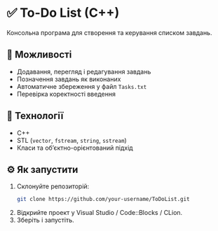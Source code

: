 # ✅ To-Do List (C++)

Консольна програма для створення та керування списком завдань.

## 🔹 Можливості
- Додавання, перегляд і редагування завдань
- Позначення завдань як виконаних
- Автоматичне збереження у файл `Tasks.txt`
- Перевірка коректності введення

## 🧠 Технології
- C++
- STL (`vector`, `fstream`, `string`, `sstream`)
- Класи та об’єктно-орієнтований підхід

## ⚙️ Як запустити
1. Склонуйте репозиторій:
   ```bash
   git clone https://github.com/your-username/ToDoList.git

2. Відкрийте проект у Visual Studio / Code::Blocks / CLion.
3. Зберіть і запустіть.
